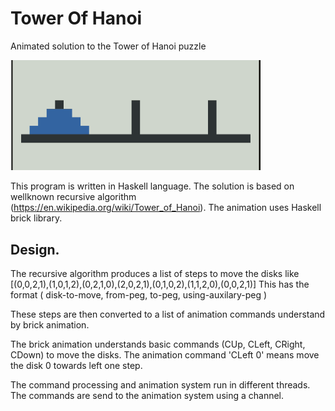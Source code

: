 # Tower Of Hanoi

Animated solution to the Tower of Hanoi puzzle

<img src="th.gif" width="400">

This program is written in Haskell language.
The solution is based on wellknown recursive algorithm (https://en.wikipedia.org/wiki/Tower_of_Hanoi).
The animation uses Haskell brick library.


## Design.

The recursive algorithm produces a list of steps to move the disks like 
[(0,0,2,1),(1,0,1,2),(0,2,1,0),(2,0,2,1),(0,1,0,2),(1,1,2,0),(0,0,2,1)]
This has the format ( disk-to-move, from-peg, to-peg, using-auxilary-peg  )
  
These steps are then converted to a list of animation commands understand by brick animation.

The brick animation understands basic commands (CUp, CLeft, CRight, CDown) to move the disks.
The animation command 'CLeft 0' means move the disk 0 towards left one step. 

The command processing and animation system run in different threads. The commands are send to the animation system using a channel.


